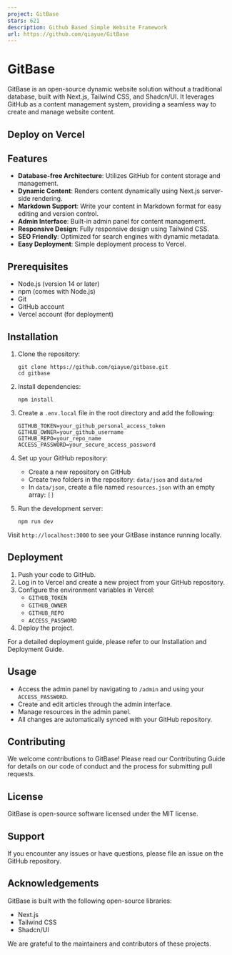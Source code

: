 ```yaml
---
project: GitBase
stars: 621
description: Github Based Simple Website Framework
url: https://github.com/qiayue/GitBase
---
```


GitBase
=======

GitBase is an open-source dynamic website solution without a traditional database, built with Next.js, Tailwind CSS, and Shadcn/UI. It leverages GitHub as a content management system, providing a seamless way to create and manage website content.

Deploy on Vercel
----------------

Features
--------

-   **Database-free Architecture**: Utilizes GitHub for content storage and management.
-   **Dynamic Content**: Renders content dynamically using Next.js server-side rendering.
-   **Markdown Support**: Write your content in Markdown format for easy editing and version control.
-   **Admin Interface**: Built-in admin panel for content management.
-   **Responsive Design**: Fully responsive design using Tailwind CSS.
-   **SEO Friendly**: Optimized for search engines with dynamic metadata.
-   **Easy Deployment**: Simple deployment process to Vercel.

Prerequisites
-------------

-   Node.js (version 14 or later)
-   npm (comes with Node.js)
-   Git
-   GitHub account
-   Vercel account (for deployment)

Installation
------------

1.  Clone the repository:
    
    ```
    git clone https://github.com/qiayue/gitbase.git
    cd gitbase
    ```
    
2.  Install dependencies:
    
    ```
    npm install
    ```
    
3.  Create a `.env.local` file in the root directory and add the following:
    
    ```
    GITHUB_TOKEN=your_github_personal_access_token
    GITHUB_OWNER=your_github_username
    GITHUB_REPO=your_repo_name
    ACCESS_PASSWORD=your_secure_access_password
    ```
    
4.  Set up your GitHub repository:
    
    -   Create a new repository on GitHub
    -   Create two folders in the repository: `data/json` and `data/md`
    -   In `data/json`, create a file named `resources.json` with an empty array: `[]`
5.  Run the development server:
    
    ```
    npm run dev
    ```
    

Visit `http://localhost:3000` to see your GitBase instance running locally.

Deployment
----------

1.  Push your code to GitHub.
2.  Log in to Vercel and create a new project from your GitHub repository.
3.  Configure the environment variables in Vercel:
    -   `GITHUB_TOKEN`
    -   `GITHUB_OWNER`
    -   `GITHUB_REPO`
    -   `ACCESS_PASSWORD`
4.  Deploy the project.

For a detailed deployment guide, please refer to our Installation and Deployment Guide.

Usage
-----

-   Access the admin panel by navigating to `/admin` and using your `ACCESS_PASSWORD`.
-   Create and edit articles through the admin interface.
-   Manage resources in the admin panel.
-   All changes are automatically synced with your GitHub repository.

Contributing
------------

We welcome contributions to GitBase! Please read our Contributing Guide for details on our code of conduct and the process for submitting pull requests.

License
-------

GitBase is open-source software licensed under the MIT license.

Support
-------

If you encounter any issues or have questions, please file an issue on the GitHub repository.

Acknowledgements
----------------

GitBase is built with the following open-source libraries:

-   Next.js
-   Tailwind CSS
-   Shadcn/UI

We are grateful to the maintainers and contributors of these projects.
